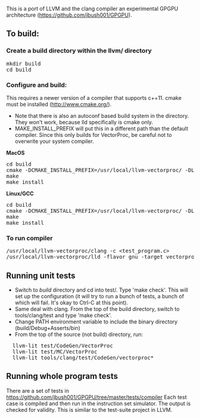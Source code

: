 This is a port of LLVM and the clang compiler an experimental GPGPU architecture (https://github.com/jbush001/GPGPU). 

## To build:

### Create a build directory within the llvm/ directory

<pre>
mkdir build
cd build
</pre>

### Configure and build:
This requires a newer version of a compiler that supports c++11.
cmake must be installed (http://www.cmake.org/). 
* Note that there is also an autoconf based build system in the directory.  They won't work, because lld specifically is cmake only.
* MAKE_INSTALL_PREFIX will put this in a different path than the default compiler.  Since this only builds for VectorProc, be careful not to overwrite your system compiler.

__MacOS__
<pre>
cd build
cmake -DCMAKE_INSTALL_PREFIX=/usr/local/llvm-vectorproc/ -DLLVM_TARGETS_TO_BUILD="VectorProc" -DCMAKE_CXX_FLAGS="-std=c++11 -stdlib=libc++" -DLLVM_DEFAULT_TARGET_TRIPLE=vectorproc ..
make
make install
</pre>

__Linux/GCC__
<pre>
cd build
cmake -DCMAKE_INSTALL_PREFIX=/usr/local/llvm-vectorproc/ -DLLVM_TARGETS_TO_BUILD="VectorProc" -DCMAKE_CXX_FLAGS="-std=c++0x" -DLLVM_DEFAULT_TARGET_TRIPLE=vectorproc ..
make
make install
</pre>

### To run compiler

<pre>
/usr/local/llvm-vectorproc/clang -c &lt;test_program.c&gt; 
/usr/local/llvm-vectorproc/lld -flavor gnu -target vectorproc  -static &lt;test_program.o&gt;
</pre>

## Running unit tests

* Switch to *build* directory and cd into test/.  Type 'make check'.  This will set up
the configuration (it will try to run a bunch of tests, a bunch of which will fail.  It's okay to Ctrl-C at this point).
* Same deal with clang.  From the top of the build directory, switch to tools/clang/test and
type 'make check'.
* Change PATH environment variable to include the binary directory (build/Debug+Asserts/bin) 
* From the top of the source (not build) directory, run:

<pre>
  llvm-lit test/CodeGen/VectorProc
  llvm-lit test/MC/VectorProc
  llvm-lit tools/clang/test/CodeGen/vectorproc*
</pre>

## Running whole program tests

There are a set of tests in https://github.com/jbush001/GPGPU/tree/master/tests/compiler
Each test case is compiled and then run in the instruction set simulator.
The output is checked for validity. This is similar to the test-suite project
in LLVM.
